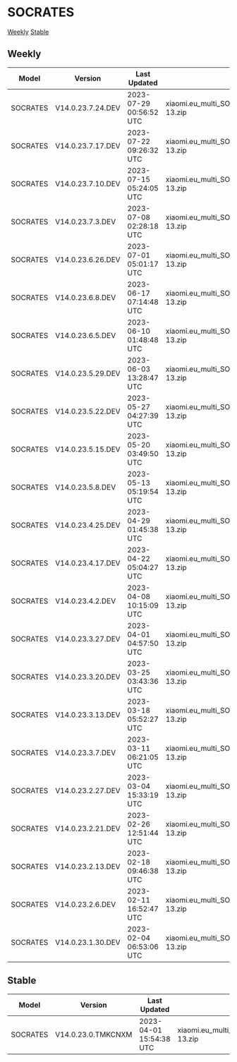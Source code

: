 # SOCRATES
[Weekly](#Weekly)  [Stable](#Stable)
## Weekly
| Model | Version | Last Updated | File Name | Size | Download Link |
| ---- | ---- | ---- | ---- | ---- | ---- |
| SOCRATES | V14.0.23.7.24.DEV | 2023-07-29 00:56:52 UTC | xiaomi.eu_multi_SOCRATES_V14.0.23.7.24.DEV_v14-13.zip | 5.8 GB | [SourceForge](https://sourceforge.net/projects/xiaomi-eu-multilang-miui-roms/files/xiaomi.eu/MIUI-WEEKLY-RELEASES/V14.0.23.7.24.DEV/xiaomi.eu_multi_SOCRATES_V14.0.23.7.24.DEV_v14-13.zip/download) |
| SOCRATES | V14.0.23.7.17.DEV | 2023-07-22 09:26:32 UTC | xiaomi.eu_multi_SOCRATES_V14.0.23.7.17.DEV_v14-13.zip | 5.8 GB | [SourceForge](https://sourceforge.net/projects/xiaomi-eu-multilang-miui-roms/files/xiaomi.eu/MIUI-WEEKLY-RELEASES/V14.0.23.7.17.DEV/xiaomi.eu_multi_SOCRATES_V14.0.23.7.17.DEV_v14-13.zip/download) |
| SOCRATES | V14.0.23.7.10.DEV | 2023-07-15 05:24:05 UTC | xiaomi.eu_multi_SOCRATES_V14.0.23.7.10.DEV_v14-13.zip | 5.8 GB | [SourceForge](https://sourceforge.net/projects/xiaomi-eu-multilang-miui-roms/files/xiaomi.eu/MIUI-WEEKLY-RELEASES/V14.0.23.7.10.DEV/xiaomi.eu_multi_SOCRATES_V14.0.23.7.10.DEV_v14-13.zip/download) |
| SOCRATES | V14.0.23.7.3.DEV | 2023-07-08 02:28:18 UTC | xiaomi.eu_multi_SOCRATES_V14.0.23.7.3.DEV_v14-13.zip | 5.8 GB | [SourceForge](https://sourceforge.net/projects/xiaomi-eu-multilang-miui-roms/files/xiaomi.eu/MIUI-WEEKLY-RELEASES/V14.0.23.7.3.DEV/xiaomi.eu_multi_SOCRATES_V14.0.23.7.3.DEV_v14-13.zip/download) |
| SOCRATES | V14.0.23.6.26.DEV | 2023-07-01 05:01:17 UTC | xiaomi.eu_multi_SOCRATES_V14.0.23.6.26.DEV_v14-13.zip | 5.8 GB | [SourceForge](https://sourceforge.net/projects/xiaomi-eu-multilang-miui-roms/files/xiaomi.eu/MIUI-WEEKLY-RELEASES/V14.0.23.6.26.DEV/xiaomi.eu_multi_SOCRATES_V14.0.23.6.26.DEV_v14-13.zip/download) |
| SOCRATES | V14.0.23.6.8.DEV | 2023-06-17 07:14:48 UTC | xiaomi.eu_multi_SOCRATES_V14.0.23.6.8.DEV_v14-13.zip | 5.8 GB | [SourceForge](https://sourceforge.net/projects/xiaomi-eu-multilang-miui-roms/files/xiaomi.eu/MIUI-WEEKLY-RELEASES/V14.0.23.6.8.DEV/xiaomi.eu_multi_SOCRATES_V14.0.23.6.8.DEV_v14-13.zip/download) |
| SOCRATES | V14.0.23.6.5.DEV | 2023-06-10 01:48:48 UTC | xiaomi.eu_multi_SOCRATES_V14.0.23.6.5.DEV_v14-13.zip | 5.8 GB | [SourceForge](https://sourceforge.net/projects/xiaomi-eu-multilang-miui-roms/files/xiaomi.eu/MIUI-WEEKLY-RELEASES/V14.0.23.6.5.DEV/xiaomi.eu_multi_SOCRATES_V14.0.23.6.5.DEV_v14-13.zip/download) |
| SOCRATES | V14.0.23.5.29.DEV | 2023-06-03 13:28:47 UTC | xiaomi.eu_multi_SOCRATES_V14.0.23.5.29.DEV_v14-13.zip | 5.8 GB | [SourceForge](https://sourceforge.net/projects/xiaomi-eu-multilang-miui-roms/files/xiaomi.eu/MIUI-WEEKLY-RELEASES/V14.0.23.5.29.DEV/xiaomi.eu_multi_SOCRATES_V14.0.23.5.29.DEV_v14-13.zip/download) |
| SOCRATES | V14.0.23.5.22.DEV | 2023-05-27 04:27:39 UTC | xiaomi.eu_multi_SOCRATES_V14.0.23.5.22.DEV_v14-13.zip | 5.8 GB | [SourceForge](https://sourceforge.net/projects/xiaomi-eu-multilang-miui-roms/files/xiaomi.eu/MIUI-WEEKLY-RELEASES/V14.0.23.5.22.DEV/xiaomi.eu_multi_SOCRATES_V14.0.23.5.22.DEV_v14-13.zip/download) |
| SOCRATES | V14.0.23.5.15.DEV | 2023-05-20 03:49:50 UTC | xiaomi.eu_multi_SOCRATES_V14.0.23.5.15.DEV_v14-13.zip | 5.8 GB | [SourceForge](https://sourceforge.net/projects/xiaomi-eu-multilang-miui-roms/files/xiaomi.eu/MIUI-WEEKLY-RELEASES/V14.0.23.5.15.DEV/xiaomi.eu_multi_SOCRATES_V14.0.23.5.15.DEV_v14-13.zip/download) |
| SOCRATES | V14.0.23.5.8.DEV | 2023-05-13 05:19:54 UTC | xiaomi.eu_multi_SOCRATES_V14.0.23.5.8.DEV_v14-13.zip | 5.8 GB | [SourceForge](https://sourceforge.net/projects/xiaomi-eu-multilang-miui-roms/files/xiaomi.eu/MIUI-WEEKLY-RELEASES/V14.0.23.5.8.DEV/xiaomi.eu_multi_SOCRATES_V14.0.23.5.8.DEV_v14-13.zip/download) |
| SOCRATES | V14.0.23.4.25.DEV | 2023-04-29 01:45:38 UTC | xiaomi.eu_multi_SOCRATES_V14.0.23.4.25.DEV_v14-13.zip | 5.8 GB | [SourceForge](https://sourceforge.net/projects/xiaomi-eu-multilang-miui-roms/files/xiaomi.eu/MIUI-WEEKLY-RELEASES/V14.0.23.4.25.DEV/xiaomi.eu_multi_SOCRATES_V14.0.23.4.25.DEV_v14-13.zip/download) |
| SOCRATES | V14.0.23.4.17.DEV | 2023-04-22 05:04:27 UTC | xiaomi.eu_multi_SOCRATES_V14.0.23.4.17.DEV_v14-13.zip | 5.8 GB | [SourceForge](https://sourceforge.net/projects/xiaomi-eu-multilang-miui-roms/files/xiaomi.eu/MIUI-WEEKLY-RELEASES/V14.0.23.4.17.DEV/xiaomi.eu_multi_SOCRATES_V14.0.23.4.17.DEV_v14-13.zip/download) |
| SOCRATES | V14.0.23.4.2.DEV | 2023-04-08 10:15:09 UTC | xiaomi.eu_multi_SOCRATES_V14.0.23.4.2.DEV_v14-13.zip | 5.8 GB | [SourceForge](https://sourceforge.net/projects/xiaomi-eu-multilang-miui-roms/files/xiaomi.eu/MIUI-WEEKLY-RELEASES/V14.0.23.4.2.DEV/xiaomi.eu_multi_SOCRATES_V14.0.23.4.2.DEV_v14-13.zip/download) |
| SOCRATES | V14.0.23.3.27.DEV | 2023-04-01 04:57:50 UTC | xiaomi.eu_multi_SOCRATES_V14.0.23.3.27.DEV_v14-13.zip | 5.8 GB | [SourceForge](https://sourceforge.net/projects/xiaomi-eu-multilang-miui-roms/files/xiaomi.eu/MIUI-WEEKLY-RELEASES/V14.0.23.3.27.DEV/xiaomi.eu_multi_SOCRATES_V14.0.23.3.27.DEV_v14-13.zip/download) |
| SOCRATES | V14.0.23.3.20.DEV | 2023-03-25 03:43:36 UTC | xiaomi.eu_multi_SOCRATES_V14.0.23.3.20.DEV_v14-13.zip | 5.8 GB | [SourceForge](https://sourceforge.net/projects/xiaomi-eu-multilang-miui-roms/files/xiaomi.eu/MIUI-WEEKLY-RELEASES/V14.0.23.3.20.DEV/xiaomi.eu_multi_SOCRATES_V14.0.23.3.20.DEV_v14-13.zip/download) |
| SOCRATES | V14.0.23.3.13.DEV | 2023-03-18 05:52:27 UTC | xiaomi.eu_multi_SOCRATES_V14.0.23.3.13.DEV_v14-13.zip | 5.8 GB | [SourceForge](https://sourceforge.net/projects/xiaomi-eu-multilang-miui-roms/files/xiaomi.eu/MIUI-WEEKLY-RELEASES/V14.0.23.3.13.DEV/xiaomi.eu_multi_SOCRATES_V14.0.23.3.13.DEV_v14-13.zip/download) |
| SOCRATES | V14.0.23.3.7.DEV | 2023-03-11 06:21:05 UTC | xiaomi.eu_multi_SOCRATES_V14.0.23.3.7.DEV_v14-13.zip | 5.8 GB | [SourceForge](https://sourceforge.net/projects/xiaomi-eu-multilang-miui-roms/files/xiaomi.eu/MIUI-WEEKLY-RELEASES/V14.0.23.3.7.DEV/xiaomi.eu_multi_SOCRATES_V14.0.23.3.7.DEV_v14-13.zip/download) |
| SOCRATES | V14.0.23.2.27.DEV | 2023-03-04 15:33:19 UTC | xiaomi.eu_multi_SOCRATES_V14.0.23.2.27.DEV_v14-13.zip | 5.8 GB | [SourceForge](https://sourceforge.net/projects/xiaomi-eu-multilang-miui-roms/files/xiaomi.eu/MIUI-WEEKLY-RELEASES/V14.0.23.2.27.DEV/xiaomi.eu_multi_SOCRATES_V14.0.23.2.27.DEV_v14-13.zip/download) |
| SOCRATES | V14.0.23.2.21.DEV | 2023-02-26 12:51:44 UTC | xiaomi.eu_multi_SOCRATES_V14.0.23.2.21.DEV_v14-13.zip | 5.8 GB | [SourceForge](https://sourceforge.net/projects/xiaomi-eu-multilang-miui-roms/files/xiaomi.eu/MIUI-WEEKLY-RELEASES/V14.0.23.2.21.DEV/xiaomi.eu_multi_SOCRATES_V14.0.23.2.21.DEV_v14-13.zip/download) |
| SOCRATES | V14.0.23.2.13.DEV | 2023-02-18 09:46:38 UTC | xiaomi.eu_multi_SOCRATES_V14.0.23.2.13.DEV_v14-13.zip | 5.8 GB | [SourceForge](https://sourceforge.net/projects/xiaomi-eu-multilang-miui-roms/files/xiaomi.eu/MIUI-WEEKLY-RELEASES/V14.0.23.2.13.DEV/xiaomi.eu_multi_SOCRATES_V14.0.23.2.13.DEV_v14-13.zip/download) |
| SOCRATES | V14.0.23.2.6.DEV | 2023-02-11 16:52:47 UTC | xiaomi.eu_multi_SOCRATES_V14.0.23.2.6.DEV_v14-13.zip | 5.8 GB | [SourceForge](https://sourceforge.net/projects/xiaomi-eu-multilang-miui-roms/files/xiaomi.eu/MIUI-WEEKLY-RELEASES/V14.0.23.2.6.DEV/xiaomi.eu_multi_SOCRATES_V14.0.23.2.6.DEV_v14-13.zip/download) |
| SOCRATES | V14.0.23.1.30.DEV | 2023-02-04 06:53:06 UTC | xiaomi.eu_multi_SOCRATES_V14.0.23.1.30.DEV_v14-13.zip | 5.8 GB | [SourceForge](https://sourceforge.net/projects/xiaomi-eu-multilang-miui-roms/files/xiaomi.eu/MIUI-WEEKLY-RELEASES/V14.0.23.1.30.DEV/xiaomi.eu_multi_SOCRATES_V14.0.23.1.30.DEV_v14-13.zip/download) |
## Stable
| Model | Version | Last Updated | File Name | Size | Download Link |
| ---- | ---- | ---- | ---- | ---- | ---- |
| SOCRATES | V14.0.23.0.TMKCNXM | 2023-04-01 15:54:38 UTC | xiaomi.eu_multi_SOCRATES_V14.0.23.0.TMKCNXM_v14-13.zip | 5.8 GB | [SourceForge](https://sourceforge.net/projects/xiaomi-eu-multilang-miui-roms/files/xiaomi.eu/MIUI-STABLE-RELEASES/MIUIv14/xiaomi.eu_multi_SOCRATES_V14.0.23.0.TMKCNXM_v14-13.zip/download) |

